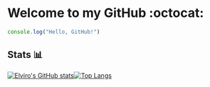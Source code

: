 # Welcome to my GitHub :octocat:

```javascript
console.log("Hello, GitHub!")
````

<!--- ---

## __About me__ 🙌

* Hi, I’m @elvisscochito and I’m 20 years old 👋 
* I’m interested in all about technology 👀 
* I’m currently learning a lot of things 🤯
* I’m looking to collaborate on projects 💼
* How to reach me [LinkedIn](https://www.linkedin.com/in/elviro-dominguez-soriano/) 📫 -->

<!--- --- -->

<!--- ## __Paths__ 💬

**`[Software, web, video games and mobile development]`**, **`[Data structure and algorithms]`**, **`[Data science and automation]`** & **`[Databases management]`**. -->

<!--- --- -->

<!--- ## __Languages & tools__ 💻

<code>[![C++](assets/img/C++.png)](https://isocpp.org "C++") </code>
<code>[![Java](assets/img/Java.png)](https://www.java.com/ "Java") </code>
<code>[![HTML](assets/img/HTML5.png)](https://developer.mozilla.org/en-US/docs/Learn/Getting_started_with_the_web/HTML_basics "HTML") </code>
<code>[![CSS](assets/img/CSS3.png)](https://developer.mozilla.org/en-US/docs/Web/CSS "CSS") </code>
<code>[![JavaScript](assets/img/JavaScript.png)](https://developer.mozilla.org/en-US/docs/Web/JavaScript "JavaScript") </code>
<code>[![Swift](assets/img/Swift.png)](https://github.com/apple/swift "Swift") </code>
<code>[![Python](assets/img/Python.png)](https://github.com/python "Python") </code>
<code>[![React](assets/img/React.png)](https://github.com/facebook/react "React") </code>
<code>[![Node.js](assets/img/Node.js.png)](https://github.com/nodejs "Node.js") </code>
<code>[![npm](assets/img/npm.png)](https://github.com/npm "npm") </code>
<code>[![MySQL](assets/img/MySQL.png)](https://github.com/mysql "MySQL") </code>
<code>[![MongoDB](assets/img/MongoDB.png)](https://github.com/mongodb "MongoDB") </code>
<code>[![Terminal](assets/img/Terminal.png)](https://support.apple.com/guide/terminal/welcome/mac "Terminal") </code>
<code>[![Git](assets/img/Git.png)](https://github.com/ "Git") </code>
<code>[![GitHub](assets/img/GitHub.png)](https://git-scm.com "GitHub") </code>
<code>[![GitHub Desktop](assets/img/GitHub-Desktop.png)](https://desktop.github.com "GitHub Desktop") </code>
<code>[![Markdown](assets/img/Markdown.png)](https://www.markdownguide.org "Markdown") </code>
<code>[![Postman](assets/img/Postman.png)](https://github.com/postmanlabs "Postman") </code>
<code>[![Visual Studio Code](assets/img/Visual-Studio-Code.png)](https://code.visualstudio.com "Visual Studio Code") </code>
<code>[![Xcode](assets/img/Xcode.png)](https://apps.apple.com/app/xcode/id497799835?l=en&mt=12 "Xcode") </code> -->

<!--- ---
## __Education__ 📚

| Nº | Courses and certifications | Link |
| - | - |:-:|
| **1** | *Introduction to HTML5* | [Preview](https://www.linkedin.com/posts/elviro-dominguez-soriano_completion-certificate-for-introduction-to-activity-6956659441320570880-6k4K?utm_source=linkedin_share&utm_medium=member_desktop_web "iCloud") | -->

<!--- --- -->

## __Stats__ 📊

<!--- * __General__: -->

[![Elviro's GitHub stats](https://github-readme-stats.vercel.app/api?username=elvisscochito&theme=default&show_icons=true&bg_color=00000000&border_color=00000000&title_color=4892FF&icon_color=4892FF&text_color=78818d&hide=prs,issues "Elviro Dominguez Soriano's GitHub Stats")](https://github.com/elvisscochito)[![Top Langs](https://github-readme-stats.vercel.app/api/top-langs/?username=elvisscochito&layout=compact&bg_color=00000000&border_color=00000000&title_color=4892FF&text_color=78818d&hide=c# "Most Used Languages")](https://github.com/elvisscochito)

<!--- * __Languages__: -->

<!--- ---

## __Pins__ 📌

* __Repos:__

![Readme Card](https://github-readme-stats.vercel.app/api/pin/?username=elvisscochito&repo=codes&bg_color=00000000&border_color=364147&title_color=4892FF&text_color=78818d)


* __Gists:__ 
-->

<!---  --- -->

<!--- ## __Get in touch__ 📩

[![LinkedIn profile](assets/img/LinkedIn.png)](https://www.linkedin.com/in/elviro-dominguez-soriano/ "LinkedIn") -->

<!--- ---

## __Blog__ 🗒

[![Medium account](assets/img/medium.png)](https://medium.com/@elvisscochito "Medium")

---

<details>
    <summary> More information ℹ️</summary>
    <ul>
        <li><a href="https://www.linkedin.com/in/elviro-dominguez-soriano/overlay/1635497311871/single-media-viewer?type=DOCUMENT&profileId=ACoAADEocAEBcDaj2s8qSInAEk1W7vfq-srSXug&lipi=urn%3Ali%3Apage%3Ad_flagship3_profile_view_base%3Beq%2Bn2SHjTCGeWf4ILU%2Bmiw%3D%3D" target="_blank">Resume</a></li>
    </ul>
</details>

---

> And that´s all, thanks for check my profile! 👋 -->
